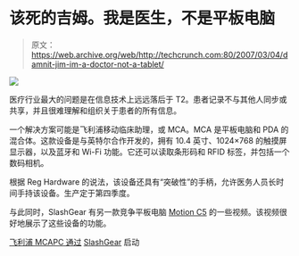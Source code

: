 # 该死的吉姆。我是医生，不是平板电脑

> 原文：<https://web.archive.org/web/http://techcrunch.com:80/2007/03/04/damnit-jim-im-a-doctor-not-a-tablet/>

![](img/d978347290b739932720002c18cbcb34.png)

医疗行业最大的问题是在信息技术上远远落后于 T2。患者记录不与其他人同步或共享，并且很难理解和组织关于患者的所有信息。

一个解决方案可能是飞利浦移动临床助理，或 MCA。MCA 是平板电脑和 PDA 的混合体。这款设备是与英特尔合作开发的，拥有 10.4 英寸、1024×768 的触摸屏显示器，以及蓝牙和 Wi-Fi 功能。它还可以读取条形码和 RFID 标签，并包括一个数码相机。

根据 Reg Hardware 的说法，该设备还具有“突破性”的手柄，允许医务人员长时间手持该设备。生产定于第四季度。

与此同时，SlashGear 有另一款竞争平板电脑 [Motion C5](https://web.archive.org/web/20160527150840/http://www.motioncomputing.com/products/tablet_pc_c5.asp) 的一些视频。该视频很好地展示了这些设备的功能。

[飞利浦 MCA](https://web.archive.org/web/20160527150840/http://www.reghardware.co.uk/2007/02/28/philips_intel_develop_mca/)[PC 通过](https://web.archive.org/web/20160527150840/http://www.pclaunches.com/notebooks/philips_launches_medical_tablet_based_on_intels_mca_platform.php) [SlashGear](https://web.archive.org/web/20160527150840/http://www.slashgear.com/doctors-get-more-choice-in-tablets-014148.php) 启动